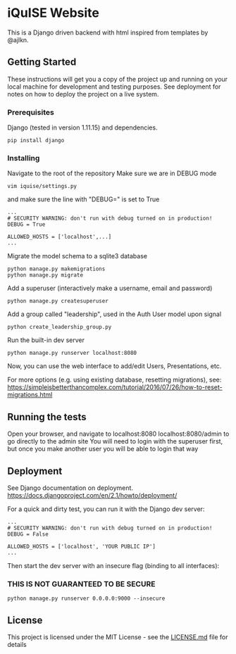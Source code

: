 # iQuISE Website

This is a Django driven backend with html inspired from templates by @ajlkn.

## Getting Started

These instructions will get you a copy of the project up and running on your local machine for development and testing purposes. See deployment for notes on how to deploy the project on a live system.

### Prerequisites

Django (tested in version 1.11.15) and dependencies.
```
pip install django
```

### Installing

Navigate to the root of the repository
Make sure we are in DEBUG mode
```
vim iquise/settings.py
```
and make sure the line with "DEBUG=" is set to True
```
...
# SECURITY WARNING: don't run with debug turned on in production!
DEBUG = True

ALLOWED_HOSTS = ['localhost',...]
...
```
Migrate the model schema to a sqlite3 database
```
python manage.py makemigrations
python manage.py migrate
```
Add a superuser (interactively make a username, email and password)
```
python manage.py createsuperuser
```
Add a group called "leadership", used in the Auth User model upon signal
```
python create_leadership_group.py
```
Run the built-in dev server
```
python manage.py runserver localhost:8080
```
Now, you can use the web interface to add/edit Users, Presentations, etc.

For more options (e.g. using existing database, resetting migrations), see:
https://simpleisbetterthancomplex.com/tutorial/2016/07/26/how-to-reset-migrations.html

## Running the tests

Open your browser, and navigate to localhost:8080
localhost:8080/admin to go directly to the admin site
You will need to login with the superuser first, but once you make another user you will be able to login that way

## Deployment

See Django documentation on deployment.
https://docs.djangoproject.com/en/2.1/howto/deployment/

For a quick and dirty test, you can run it with the Django dev server:
```
...
# SECURITY WARNING: don't run with debug turned on in production!
DEBUG = False

ALLOWED_HOSTS = ['localhost', 'YOUR PUBLIC IP']
...
```
Then start the dev server with an insecure flag (binding to all interfaces):
### THIS IS NOT GUARANTEED TO BE SECURE
```
python manage.py runserver 0.0.0.0:9000 --insecure
```
## License

This project is licensed under the MIT License - see the [LICENSE.md](LICENSE.md) file for details

